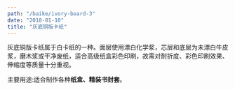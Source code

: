 ```yaml
---
path: "/baike/ivory-board-3"
date: "2018-01-10"
title: "灰底铜版卡纸"
---
```


灰底铜版卡纸属于白卡纸的一种。面层使用漂白化学浆，芯层和底层为未漂白牛皮浆，磨木浆或干净废纸，适合高级纸盒彩色印刷，故需对耐折度、彩色印刷效果、伸缩度等质量十分重视。   

主要用途:适合制作各种**纸盒、精装书封套**。


